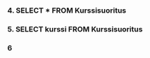 ### 4. SELECT * FROM Kurssisuoritus
### 5. SELECT kurssi FROM Kurssisuoritus
### 6
###
###
###
###
###
###
